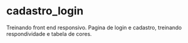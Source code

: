 # cadastro_login
Treinando front end responsivo.
Pagina de login e cadastro, treinando respondividade e tabela de cores. 
